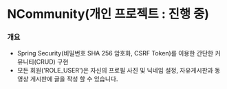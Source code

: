 # NCommunity(개인 프로젝트 : 진행 중)
<h3>개요</h3>
<ul>
  <li>Spring Security(비밀번호 SHA 256 암호화, CSRF Token)를 이용한 간단한 커뮤니티(CRUD) 구현</li>
  <li>모든 회원('ROLE_USER')은 자신의 프로필 사진 및 닉네임 설정, 자유게시판과 동영상 게시판에 글을 작성 할 수 있습니다.</li>
</ul>
